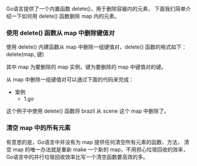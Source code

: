 Go语言提供了一个内置函数 delete()，用于删除容器内的元素，
下面我们简单介绍一下如何用 delete() 函数删除 map 内的元素。

### 使用 delete() 函数从 map 中删除键值对

使用 delete() 内建函数从 map 中删除一组键值对，delete() 函数的格式如下：
delete(map, 键)

其中 map 为要删除的 map 实例，键为要删除的 map 中键值对的键。

从 map 中删除一组键值对可以通过下面的代码来完成：

+ 案例
    * 1.go

这个例子中使用 delete() 函数将 brazil 从 scene 这个 map 中删除了。

### 清空 map 中的所有元素

有意思的是，Go语言中并没有为 map 提供任何清空所有元素的函数、方法，
清空 map 的唯一办法就是重新 make 一个新的 map，不用担心垃圾回收的效率，
Go语言中的并行垃圾回收效率比写一个清空函数要高效的多。

